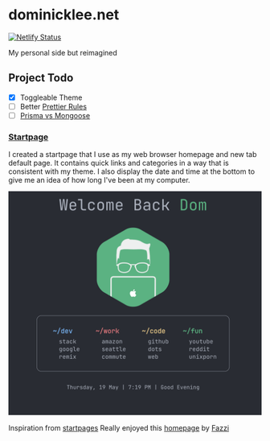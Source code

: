 # dominicklee.net

[![Netlify Status](https://api.netlify.com/api/v1/badges/c4f64dee-6759-4345-b233-350f2015a8d3/deploy-status)](https://app.netlify.com/sites/the-awesome-domogami-site/deploys)

My personal side but reimagined

## Project Todo

- [X] Toggleable Theme
- [ ] Better [Prettier Rules](https://prettier.io/docs/en/options.html)
- [ ] [Prisma vs Mongoose](https://dev.to/somsubhra1/journey-from-mongoose-to-prisma-orm-for-mongodb-3j21)

### [Startpage](https://the-awesome-domogami-site.netlify.app/startpage)

I created a startpage that I use as my web browser homepage and new tab default page. It contains quick links and categories in a way that is consistent with my theme. I also display the date and time at the bottom to give me an idea of how long I've been at my computer.

![Startpage](./previews/startpage.png)

Inspiration from [startpages](https://startpages.github)
Really enjoyed this [homepage](https://fxzzi.github.io/catStartpage/) by [Fazzi](https://github.com/Fxzzi?tab=repositories)

